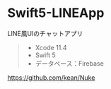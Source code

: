 # Swift5-LINEApp

LINE風UIのチャットアプリ

>- Xcode 11.4
>- Swift 5
>- データベース：Firebase

https://github.com/kean/Nuke

